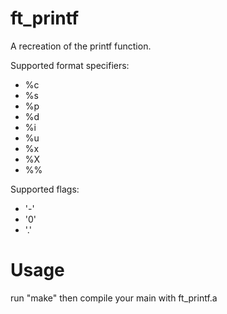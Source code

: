 # ft_printf

A recreation of the printf function.

Supported format specifiers:

* %c
* %s
* %p
* %d
* %i
* %u
* %x
* %X
* %%

Supported flags:
* '-'
* '0'
* '.'

# Usage
run "make"
then compile your main with ft_printf.a
